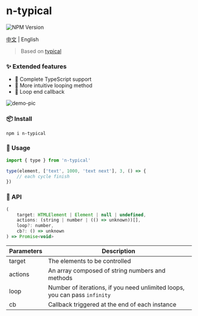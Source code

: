 # n-typical

![NPM Version](https://img.shields.io/npm/v/n-typical)

[中文](https://github.com/JavanShen/n-typical/blob/main/README-zh_CN.md) | English

> Based on [typical](https://github.com/camwiegert/typical)

### ✨ Extended features
+ 🥪 Complete TypeScript support
+ 🥖 More intuitive looping method
+ 🍦 Loop end callback

![demo-pic](https://repository-images.githubusercontent.com/211405607/1dd6e300-f8b2-11e9-8260-26ad1d49db17)

### 📦 Install
```shell
npm i n-typical
```

### 🔨 Usage
```JavaScript
import { type } from 'n-typical'

type(element, ['text', 1000, 'text next'], 3, () => {
    // each cycle finish
})
```

### 📖 API
```JavaScript
(
    target: HTMLElement | Element | null | undefined,
    actions: (string | number | (() => unknown))[],
    loop?: number,
    cb?: () => unknown
) => Promise<void>
```
| Parameters | Description |
| --- | --- |
| target | The elements to be controlled |
| actions | An array composed of string numbers and methods |
| loop | Number of iterations, if you need unlimited loops, you can pass `infinity` |
| cb | Callback triggered at the end of each instance |

